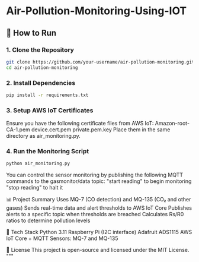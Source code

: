 # Air-Pollution-Monitoring-Using-IOT
## 🚀 How to Run

### 1. Clone the Repository
```bash
git clone https://github.com/your-username/air-pollution-monitoring.git
cd air-pollution-monitoring
```

### 2. Install Dependencies
```bash
pip install -r requirements.txt
```

### 3. Setup AWS IoT Certificates
Ensure you have the following certificate files from AWS IoT:
Amazon-root-CA-1.pem
device.cert.pem
private.pem.key
Place them in the same directory as air_monitoring.py.

### 4. Run the Monitoring Script
```bash
python air_monitoring.py
```

You can control the sensor monitoring by publishing the following MQTT commands to the gasmonitor/data topic:
"start reading" to begin monitoring
"stop reading" to halt it

📊 Project Summary
Uses MQ-7 (CO detection) and MQ-135 (CO₂ and other gases)
Sends real-time data and alert thresholds to AWS IoT Core
Publishes alerts to a specific topic when thresholds are breached
Calculates Rs/R0 ratios to determine pollution levels

🧰 Tech Stack
Python 3.11
Raspberry Pi (I2C interface)
Adafruit ADS1115
AWS IoT Core + MQTT
Sensors: MQ-7 and MQ-135

📜 License
This project is open-source and licensed under the MIT License.
"""
